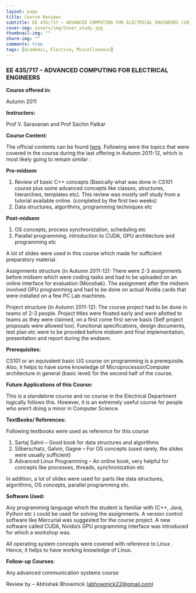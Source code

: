 ```yaml
---
layout: page
title: Course Reviews
subtitle: EE 435/717 – ADVANCED COMPUTING FOR ELECTRICAL ENGINEERS (2011)
cover-img: assets/img/Cover_study.jpg
thumbnail-img: ""
share-img: ""
comments: true
tags: [Academic, Elective, Miscellaneous]
---
```




### EE 435/717 – ADVANCED COMPUTING FOR ELECTRICAL ENGINEERS



**Course offered in:**



Autumn 2011



**Instructors:**



Prof V. Saravanan and Prof Sachin Patkar





**Course Content:**



The official contents can be found [here](https://www.ee.iitb.ac.in/~eeoffice/curriculum/ee_pgcourses_syl.htm). Following were the topics that were covered in the course during the last offering in Autumn 2011-12, which is most likely going to remain similar :

**Pre-midsem**

1. Review of basic C++ concepts (Basically what was done in CS101 course plus some advanced concepts like  classes, structures, hierarchies, templates etc). This review was mostly self study from a tutorial available online. (completed by the first two weeks)
2. Data structures, algorithms, programming techniques etc

**Post-midsem**

1. OS concepts, process synchronization, scheduling etc
2. Parallel programming, introduction to CUDA, GPU architecture and programming etc

A lot of slides were used in this course which made for sufficient preparatory material.

Assignments structure (in Autumn 2011-12): There were 2-3 assignments before midsem which were coding tasks and had to be uploaded on an online interface for evaluation (Mooshak). The assignment after the midsem involved GPU programming and had to be done on actual Nvidia cards that were installed on a few PC Lab machines.

Project structure (in Autumn 2011-12): The course project had to be done in teams of 2-3 people. Project titles were floated early and were allotted to teams as they were claimed, on a first come first serve basis (Self project proposals were allowed too). Functional specifications, design documents, test plan etc were to be provided before midsem and final implementation, presentation and report during the endsem.



**Prerequisites:**



CS101 or an equivalent basic UG course on programming is a prerequisite. Also, it helps to have some knowledge of Microprocessor/Computer architecture in general (basic level) for the second half of the course.



**Future Applications of this Course:**



This is a standalone course and no course in the Electrical Department logically follows this. However, it is an extremely useful course for people who aren’t doing a minor in Computer Science.




**TextBooks/ References:**

Following textbooks were used as reference for this course

1. Sartaj Sahni – Good book for data structures and algorithms
2. Silberschatz, Galvin, Gagne – For OS concepts (used rarely, the slides were usually       sufficient)
3. Advanced Linux Programming – An online book, very helpful for concepts like processes, threads, synchronization etc

In addition, a lot of slides were used for parts like data structures, algorithms, OS concepts, parallel programming etc.



**Software Used:**



Any programming language which the student is familiar with (C++, Java, Python etc ) could be used for solving the assignments. A version control software like Mercurial was suggested for the course project. A new software called CUDA, Nvidia’s GPU programming interface was introduced for which a workshop was.

All operating system concepts were covered with reference to Linux . Hence, it helps to have working knowledge of Linux.




**Follow-up Courses:**

Any advanced communication systems course





Review by – Abhishek Bhowmick (abhowmick22@gmail.com)

